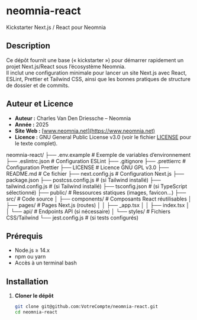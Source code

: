 # neomnia-react

Kickstarter Next.js / React pour Neomnia

## Description

Ce dépôt fournit une base (« kickstarter ») pour démarrer rapidement un projet Next.js/React sous l’écosystème Neomnia.  
Il inclut une configuration minimale pour lancer un site Next.js avec React, ESLint, Prettier et Tailwind CSS, ainsi que les bonnes pratiques de structure de dossier et de commits.

## Auteur et Licence

- **Auteur :** Charles Van Den Driessche – Neomnia  
- **Année :** 2025  
- **Site Web :** [www.neomnia.net](https://www.neomnia.net)  
- **Licence :** GNU General Public License v3.0 (voir le fichier [LICENSE](./LICENSE) pour le texte complet).

neomnia-react/
├── .env.example           # Exemple de variables d’environnement
├── .eslintrc.json         # Configuration ESLint
├── .gitignore
├── .prettierrc            # Configuration Prettier
├── LICENSE                # Licence GNU GPL v3.0
├── README.md              # Ce fichier
├── next.config.js         # Configuration Next.js
├── package.json
├── postcss.config.js      # (si Tailwind installé)
├── tailwind.config.js     # (si Tailwind installé)
├── tsconfig.json          # (si TypeScript sélectionné)
├── public/                # Ressources statiques (images, favicon…)
├── src/                   # Code source
│   ├── components/        # Composants React réutilisables
│   ├── pages/             # Pages Next.js (routes)
│   │   ├── _app.tsx
│   │   ├── index.tsx
│   │   └── api/           # Endpoints API (si nécessaire)
│   └── styles/            # Fichiers CSS/Tailwind
└── jest.config.js         # (si tests configurés)


## Prérequis

- Node.js ≥ 14.x  
- npm ou yarn  
- Accès à un terminal bash

## Installation

1. **Cloner le dépôt**  
   ```bash
   git clone git@github.com:VotreCompte/neomnia-react.git
   cd neomnia-react
